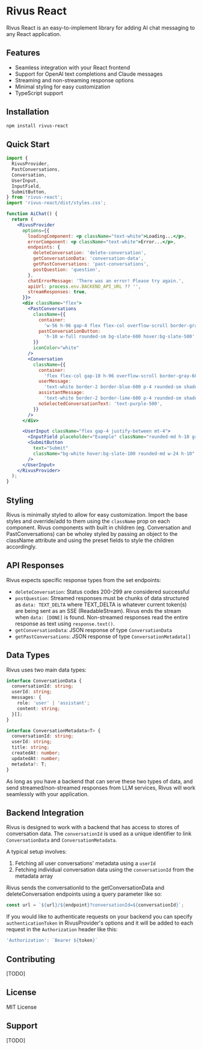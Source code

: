 # Rivus React

Rivus React is an easy-to-implement library for adding AI chat messaging to any React application.

## Features

- Seamless integration with your React frontend
- Support for OpenAI text completions and Claude messages
- Streaming and non-streaming response options
- Minimal styling for easy customization
- TypeScript support

## Installation

```bash
npm install rivus-react
```

## Quick Start

```jsx
import {
  RivusProvider,
  PastConversations,
  Conversation,
  UserInput,
  InputField,
  SubmitButton,
} from 'rivus-react';
import 'rivus-react/dist/styles.css';

function AiChat() {
  return (
    <RivusProvider
      options={{
        loadingComponent: <p className="text-white">Loading...</p>,
        errorComponent: <p className="text-white">Error...</p>,
        endpoints: {
          deleteConversation: 'delete-conversation',
          getConversationData: 'conversation-data',
          getPastConversations: 'past-conversations',
          postQuestion: 'question',
        },
        chatErrorMessage: 'There was an error! Please try again.',
        apiUrl: process.env.BACKEND_API_URL ?? '',
        streamResponses: true,
      }}>
      <div className="flex">
        <PastConversations
          className={{
            container:
              'w-56 h-96 gap-4 flex flex-col overflow-scroll border-gray-600 p-4 border-2 border-r-0 rounded-sm',
            pastConversationButton:
              'h-10 w-full rounded-sm bg-slate-600 hover:bg-slate-500',
          }}
          iconColor="white"
        />
        <Conversation
          className={{
            container:
              'flex flex-col gap-10 h-96 overflow-scroll border-gray-600 p-4 w-[36rem] border-2 rounded-sm',
            userMessage:
              'text-white border-2 border-blue-600 p-4 rounded-sm shadow-xl shadow-blue-600/20',
            assistantMessage:
              'text-white border-2 border-lime-600 p-4 rounded-sm shadow-xl shadow-lime-600/20',
            noSelectedConversationText: 'text-purple-500',
          }}
        />
      </div>

      <UserInput className="flex gap-4 justify-between mt-4">
        <InputField placeholder="Example" className="rounded-md h-10 grow p-1" />
        <SubmitButton
          text="Submit"
          className="bg-white hover:bg-slate-100 rounded-md w-24 h-10"
        />
      </UserInput>
    </RivusProvider>
  );
}
```

## Styling

Rivus is minimally styled to allow for easy customization. Import the base styles and override/add to them using the `className` prop on each component. Rivus components with built in children (eg. Conversation and PastConversations) can be wholey styled by passing an object to the className attribute and using the preset fields to style the children accordingly.

## API Responses

Rivus expects specific response types from the set endpoints:

- `deleteConversation`: Status codes 200-299 are considered successful
- `postQuestion`: Streamed responses must be chunks of data structured as `data: TEXT_DELTA` where TEXT_DELTA is whatever current token(s) are being sent as an SSE (ReadableStream). Rivus ends the stream when `data: [DONE]` is found. Non-streamed responses read the entire response as text using `response.text()`.
- `getConversationData`: JSON response of type `ConversationData`
- `getPastConversations`: JSON response of type `ConversationMetadata[]`

## Data Types

Rivus uses two main data types:

```typescript
interface ConversationData {
  conversationId: string;
  userId: string;
  messages: {
    role: 'user' | 'assistant';
    content: string;
  }[];
}

interface ConversationMetadata<T> {
  conversationId: string;
  userId: string;
  title: string;
  createdAt: number;
  updatedAt: number;
  metadata?: T;
}
```

As long as you have a backend that can serve these two types of data, and send streamed/non-streamed responses from LLM services, Rivus will work seamlessly with your application.

## Backend Integration

Rivus is designed to work with a backend that has access to stores of conversation data. The `conversationId` is used as a unique identifier to link `ConversationData` and `ConversationMetadata`.

A typical setup involves:

1. Fetching all user conversations' metadata using a `userId`
2. Fetching individual conversation data using the `conversationId` from the metadata array

Rivus sends the conversationId to the getConversationData and deleteConversation endpoints using a query parameter like so:

```typescript
const url = `${url}/${endpoint}?conversationId=${conversationId}`;
```

If you would like to authenticate requests on your backend you can specify `authenticationToken` in RivusProvider's options and it will be added to each request in the `Authorization` header like this:

```typescript
'Authorization': `Bearer ${token}`
```

## Contributing

[TODO]

## License

MIT License

## Support

[TODO]

